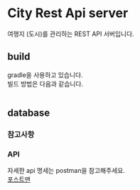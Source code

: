# City Rest Api server

여행지 (도시)를 관리하는 REST API 서버입니다.


## build
gradle을 사용하고 있습니다.      
빌드 방법은 다음과 같습니다.
```

```

## database



### 참고사항


### API
자세한 api 명세는 postman을 참고해주세요.   
[포스트맨](https://www.postman.com/restless-sunset-427704/workspace/city)

